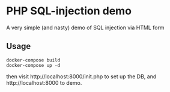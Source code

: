 # PHP SQL-injection demo

A very simple (and nasty) demo of SQL injection via HTML form

## Usage

```
docker-compose build
docker-compose up -d
```

then visit http://localhost:8000/init.php to set up the DB, and http://localhost:8000 to demo.

